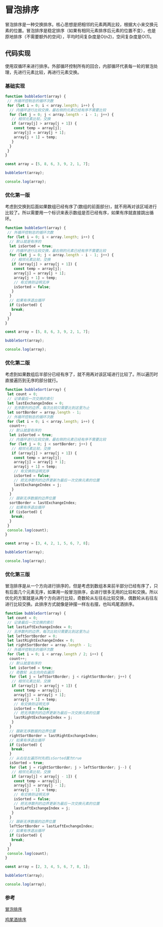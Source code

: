 # 冒泡排序

冒泡排序是一种交换排序。核心思想是把相邻的元素两两比较，根据大小来交换元素的位置。冒泡排序是稳定排序（如果有相同元素排序后元素的位置不变），也是原地排序（不需要额外的空间），平均时间复杂度是O(n2)，空间复杂度是O(1)。

## 代码实现

使用双循环来进行排序。外部循环控制所有的回合，内部循环代表每一轮的冒泡处理，先进行元素比较，再进行元素交换。

### 基础实现

```javascript
function bubbleSort(array) {
 // 外循环控制总的循环次数
 for (let i = 0; i < array.length; i++) {
  // 内循环进行比较交换，最右侧的元素已经有序不需要比较
  for (let j = 0; j < array.length - i - 1; j++) {
   // 相邻元素比较，交换
   if (array[j] > array[j + 1]) {
    const temp = array[j];
    array[j] = array[j + 1];
    array[j + 1] = temp;
   }
  }
 }
}

const array = [5, 8, 6, 3, 9, 2, 1, 7];

bubbleSort(array);

console.log(array);
```

### 优化第一版

考虑到交换到后面如果数组已经有序了(数组的前面部分)，就不用再对该区域进行比较了。所以需要用一个标识来表示数组是否已经有序，如果有序就直接跳出循环。

```javascript
function bubbleSort(array) {
 // 外循环控制总的循环次数
 for (let i = 0; i < array.length; i++) {
  // 默认就是有序的
  let isSorted = true;
  // 内循环进行比较交换，最右侧的元素已经有序不需要比较
  for (let j = 0; j < array.length - i - 1; j++) {
   // 相邻元素比较，交换
   if (array[j] > array[j + 1]) {
    const temp = array[j];
    array[j] = array[j + 1];
    array[j + 1] = temp;
    // 有交换则证明无序
    isSorted = false;
   }
  }
  // 如果有序退出循环
  if (isSorted) {
   break;
  }
 }
}

const array = [5, 8, 6, 3, 9, 2, 1, 7];

bubbleSort(array);

console.log(array);

```

### 优化第二版

考虑到如果数组后半部分已经有序了，就不用再对该区域进行比较了。所以遍历时直接遍历到无序的部分就行。

```javascript
function bubbleSort(array) {
 let count = 0;
 // 记录最后一次交换的索引
 let lastExchangeIndex = 0;
 // 无序数列的边界，每次比较只需要比到这里为止
 let sortBorder = array.length - 1;
 // 外循环控制总的循环次数
 for (let i = 0; i < array.length; i++) {
  count++;
  // 默认就是有序的
  let isSorted = true;
  // 内循环进行比较交换，最右侧的元素已经有序不需要比较
  for (let j = 0; j < sortBorder; j++) {
   // 相邻元素比较，交换
   if (array[j] > array[j + 1]) {
    const temp = array[j];
    array[j] = array[j + 1];
    array[j + 1] = temp;
    // 有交换则证明无序
    isSorted = false;
    // 把无序数列的边界更新为最后一次交换元素的位置
    lastExchangeIndex = j;
   }
  }
  // 跟新无序数据的边界位置
  sortBorder = lastExchangeIndex;
  // 如果有序退出循环
  if (isSorted) {
   break;
  }
 }
 console.log(count);
}

const array = [3, 4, 2, 1, 5, 6, 7, 8];

bubbleSort(array);

console.log(array);

```

### 优化第三版

冒泡排序是从一个方向进行排序的，但是考虑到数组本来前半部分已经有序了，只有后面几个元素无序，如果用一般冒泡排序，会进行很多无用的比较和交换。所以优化的方案就是从两个方向进行比较，奇数轮从左往右比较交换，偶数轮从右往左进行比较交换。此排序方式就像是钟摆一样左右摆，也叫鸡尾酒排序。

```javascript
function bubbleSort(array) {
 let count = 0;
 // 记录最后一次交换的索引
 let lastLeftExchangeIndex = 0;
 // 无序数列的边界，每次比较只需要比到这里为止
 let leftSortBorder = 0;
 let lastRightExchangeIndex = 0;
 let rightSortBorder = array.length - 1;
 // 外循环控制总的循环次数
 for (let i = 0; i < array.length / 2; i++) {
  count++;
  // 默认就是有序的
  let isSorted = true;
  // 奇数轮 从左向向右遍历
  for (let j = leftSortBorder; j < rightSortBorder; j++) {
   // 相邻元素比较，交换
   if (array[j] > array[j + 1]) {
    const temp = array[j];
    array[j] = array[j + 1];
    array[j + 1] = temp;
    // 有交换则证明无序
    isSorted = false;
    // 把无序数列的边界更新为最后一次交换元素的位置
    lastRightExchangeIndex = j;
   }
  }
  // 跟新无序数据的边界位置
  rightSortBorder = lastRightExchangeIndex;
  // 如果有序退出循环
  if (isSorted) {
   break;
  }
  // 从右往左遍历时先把isSorted置为true
  isSorted = true;
  for (let j = rightSortBorder; j > leftSortBorder; j--) {
   // 相邻元素比较，交换
   if (array[j] < array[j - 1]) {
    const temp = array[j];
    array[j] = array[j - 1];
    array[j - 1] = temp;
    // 有交换则证明无序
    isSorted = false;
    // 把无序数列的边界更新为最后一次交换元素的位置
    lastLeftExchangeIndex = j;
   }
  }
  // 跟新无序数据的边界位置
  leftSortBorder = lastLeftExchangeIndex;
  // 如果有序退出循环
  if (isSorted) {
   break;
  }
 }
 console.log(count);
}

const array = [2, 3, 4, 5, 6, 7, 8, 1];

bubbleSort(array);

console.log(array);

```

### 参考

[冒泡排序](https://mp.weixin.qq.com/s?__biz=MzIxMjE5MTE1Nw==&mid=2653194666&idx=1&sn=69ce32870c0b981c40b1e124fbb6bba8&chksm=8c99fb70bbee72668cad223892ad362525d215e7f936458f99dd289eb82981099359310e9e54&scene=21#wechat_redirect)

[鸡尾酒排序](https://mp.weixin.qq.com/s?__biz=MzIxMjE5MTE1Nw==&mid=2653194919&idx=2&sn=f473bc9e0da124a303312a11902e2f52&chksm=8c99f87dbbee716b531df3fcf5882998f28794aad5609f225883d6c2dc71ba51b8a5126b32be&scene=21#wechat_redirect)

